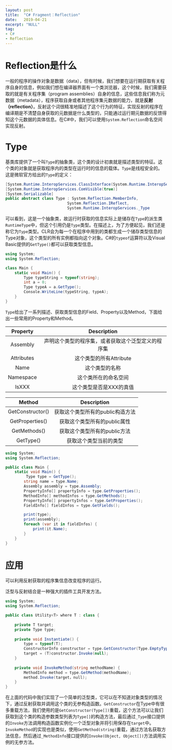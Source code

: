 ```yaml
---
layout: post
title:  "C# Fragment：Reflection"
date:   2019-04-21
excerpt: "NULL"
tag:
- C#
- Reflection
---
```


# Reflection是什么

一般的程序的操作对象是数据（data），但有时候，我们想要在运行期获取有关程序自身的信息，例如我们想在编译器界面有一个类浏览器，这个时候，我们需要获取的就是有关程序集（program assemblies）自身的信息，这些信息我们称为元数据（metadata），程序获取自身或者其他程序集元数据的能力，就是**反射（reflection）**。反射这个词很精准地描述了这个行为的特征，实现反射的程序在编译期是不清楚自身获取的元数据是什么类型的，只能通过运行期元数据的反馈得知这个元数据的具体信息。在C#中，我们可以使用`System.Reflection`命名空间实现反射。

# Type

基类库提供了一个叫`Type`的抽象类，这个类的设计初衷就是描述类型的特征。这个类的对象就是获取程序内的类型在运行时的信息的载体。`Type`是线程安全的。这是微软官方给出的`Type`的定义：

```C#
[System.Runtime.InteropServices.ClassInterface(System.Runtime.InteropServices.ClassInterfaceType.None)]
[System.Runtime.InteropServices.ComVisible(true)]
[System.Serializable]
public abstract class Type : System.Reflection.MemberInfo,
						   System.Reflection.IReflect,
						   System.Runtime.InteropServices._Type
```

可以看到，这是一个抽象类，故运行时获取的信息实际上是储存在`Type`的派生类`RuntimeType`中，但这个引用仍是`Type`类型。在描述上，为了方便起见，我们还是称它为`Type`类型。CLR会为每一个在程序中用到的类都生成一个储存类型信息的Type对象，这个类型的所有实例都指向这个对象。C#的`typeof`运算符以及Visual Basic提供的`GetType()`都可以获取类型信息。

```C#
using System;
using System.Reflection;

class Main {
    static void Main() {
        Type typeString = typeof(string);
        int a = 0;
        Type typeA = a.GetType();
        Console.WriteLine(typeString, typeA);
    }
}
```

`Type`给出了一系列描述、获取类型信息的Field、Property以及Method，下面给出一些常用的Property和Method。

|  Property  |                    Description                     |
| :--------: | :------------------------------------------------: |
|  Assembly  | 声明这个类型的程序集，或者获取这个泛型定义的程序集 |
| Attributes |              这个类型的所有Attribute               |
|    Name    |                   这个类型的名称                   |
| Namespace  |                这个类所在的命名空间                |
|   IsXXX    |              这个类型是否是XXX的真值               |

|      Method      |           Description            |
| :--------------: | :------------------------------: |
| GetConstructor() | 获取这个类型所有的public构造方法 |
| GetProperties()  |   获取这个类型所有的public属性   |
|   GetMethods()   |   获取这个类型所有的public方法   |
|    GetType()     |      获取这个类型当前的类型      |

```C#
using System;
using System.Reflection;

public class Main {
    static void Main() {
         Type type = GetType();
		string name = type.Name;
		Assembly assembly = type.Assembly;
		PropertyInfo[] propertyInfo = type.GetProperties();
		MethodInfo[] methodInfos = type.GetMethods();
		PropertyInfo[] propertyInfos = type.GetProperties();
		FieldInfo[] fieldInfos = type.GetFields();

		print(type);
		print(assembly);
		foreach (var it in fieldInfos) {
			print(it.Name);
		}
    }
}
```

# 应用

可以利用反射获取的程序集信息改变程序的运行。

泛型与反射结合是一种强大的插件工具开发方法。

```C#
using System;
using System.Reflection;

public class Utility<T> where T : class {
    
    private T target;
    private Type type;
    
    private void Instantiate() {
        type = typeof(T);
        ConstructorInfo constructor = type.GetConstructor(Type.EmptyTypes);
        target = (T)constructor.Invoke(null);
    }
    
    private void InvokeMethod(string methodName) {
        MethodInfo method = type.GetMethod(methodName);
        method.Invoke(target，null);
    }
}
```

在上面的代码中我们实现了一个简单的泛型类，它可以在不知道对象类型的情况下，通过反射获取并调用这个类的无参构造函数。`GetConstructor`在Type中有很多重载方法，我们使用的是`GetConstructor(Type[])`重载，这个方法可以让我们获取到这个类的构造参数类型列表为`Type[]`的构造方法，最后通过`_Type`接口提供的`Invoke`方法调用构造函数实例化一个泛型对象并将引用保存在`target`中。`InvokeMethod`的实现也是类似，使用`GetMethod(string)`重载，通过方法名获取方法信息，然后通过`_MethodInfo`接口提供的`Invoke(Object, Object[])`方法调用实例的无参方法。